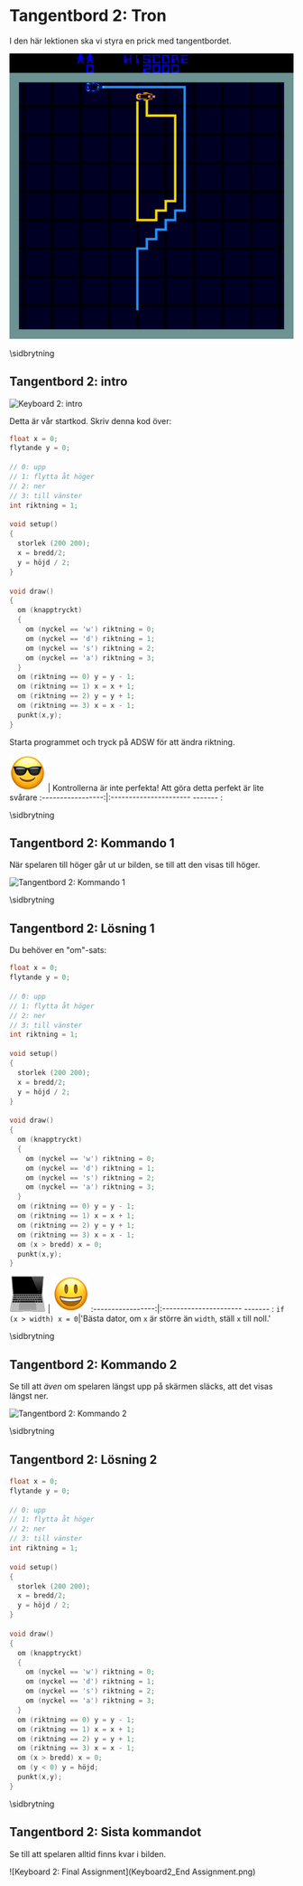 # Tangentbord 2: Tron

I den här lektionen ska vi styra en prick med tangentbordet.

![Tron](Tron.png)

\sidbrytning

## Tangentbord 2: intro

![Keyboard 2: intro](Keyboard2_Intro.png)

Detta är vår startkod. Skriv denna kod över:

```c++
float x = 0;
flytande y = 0;

// 0: upp
// 1: flytta åt höger
// 2: ner
// 3: till vänster
int riktning = 1;

void setup()
{
  storlek (200 200);
  x = bredd/2;
  y = höjd / 2;
}

void draw()
{
  om (knapptryckt)
  {
    om (nyckel == 'w') riktning = 0;
    om (nyckel == 'd') riktning = 1;
    om (nyckel == 's') riktning = 2;
    om (nyckel == 'a') riktning = 3;
  }
  om (riktning == 0) y = y - 1;
  om (riktning == 1) x = x + 1;
  om (riktning == 2) y = y + 1;
  om (riktning == 3) x = x - 1;
  punkt(x,y);
}
```

Starta programmet och tryck på ADSW för att ändra riktning.

![Solglasögon](EmojiSunglasses.png) | Kontrollerna är inte perfekta! Att göra detta perfekt är lite svårare
:-----------------:|:---------------------- ------- :

\sidbrytning

## Tangentbord 2: Kommando 1

När spelaren till höger går ut ur bilden, se till att
den visas till höger.

![Tangentbord 2: Kommando 1](Keyboard2_1.png)

\sidbrytning

## Tangentbord 2: Lösning 1

Du behöver en "om"-sats:

```c++
float x = 0;
flytande y = 0;

// 0: upp
// 1: flytta åt höger
// 2: ner
// 3: till vänster
int riktning = 1;

void setup()
{
  storlek (200 200);
  x = bredd/2;
  y = höjd / 2;
}

void draw()
{
  om (knapptryckt)
  {
    om (nyckel == 'w') riktning = 0;
    om (nyckel == 'd') riktning = 1;
    om (nyckel == 's') riktning = 2;
    om (nyckel == 'a') riktning = 3;
  }
  om (riktning == 0) y = y - 1;
  om (riktning == 1) x = x + 1;
  om (riktning == 2) y = y + 1;
  om (riktning == 3) x = x - 1;
  om (x > bredd) x = 0;
  punkt(x,y);
}
```

![Dator](EmojiComputer.png) | ![Smiley](EmojiSmiley.png)
:-----------------:|:---------------------- ------- :
`if (x > width) x = 0`|'Bästa dator, om `x` är större än `width`, ställ `x` till noll.'

\sidbrytning

## Tangentbord 2: Kommando 2

Se till att *även* om spelaren längst upp på skärmen släcks, att
det visas längst ner.

![Tangentbord 2: Kommando 2](Keyboard2_2.png)

\sidbrytning

## Tangentbord 2: Lösning 2

```c++
float x = 0;
flytande y = 0;

// 0: upp
// 1: flytta åt höger
// 2: ner
// 3: till vänster
int riktning = 1;

void setup()
{
  storlek (200 200);
  x = bredd/2;
  y = höjd / 2;
}

void draw()
{
  om (knapptryckt)
  {
    om (nyckel == 'w') riktning = 0;
    om (nyckel == 'd') riktning = 1;
    om (nyckel == 's') riktning = 2;
    om (nyckel == 'a') riktning = 3;
  }
  om (riktning == 0) y = y - 1;
  om (riktning == 1) x = x + 1;
  om (riktning == 2) y = y + 1;
  om (riktning == 3) x = x - 1;
  om (x > bredd) x = 0;
  om (y < 0) y = höjd;
  punkt(x,y);
}
```

\sidbrytning

## Tangentbord 2: Sista kommandot

Se till att spelaren alltid finns kvar i bilden.

![Keyboard 2: Final Assignment](Keyboard2_End Assignment.png)
